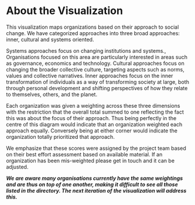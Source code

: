 # About the Visualization
This visualization maps organizations based on their approach to social change. We have categorized approaches into three broad approaches: inner, cultural and systems oriented. 

Systems approaches focus on changing institutions and systems., Organisations focused on this area are particularly interested in areas such as governance, economics and technology. Cultural approaches focus on changing the broader collective culture, targeting aspects such as norms, values and collective narratives. Inner approaches focus  on the inner transformation of individuals as a way of transforming society at large, both through personal development and shifting  perspectives of how they relate to themselves, others, and the planet. 

Each organization was given a weighting across these three dimensions with the restriction that the overall total summed to one reflecting the fact this was about the focus of their approach. Thus being perfectly in the centre of this diagram would indicate that an organization weighted each approach equally. Conversely being at either corner would indicate the organization totally prioritized that approach. 

We emphasize that these scores were assigned by the project team based on their best effort assessment based on available material. If an organization has been mis-weighted please get in touch and it can be adjusted. 

_**We are aware many organisations currently have the same weightings and are thus on top of one another, making it difficult to see all those listed in the directory. The next iteration of the visualization will address this.**_

